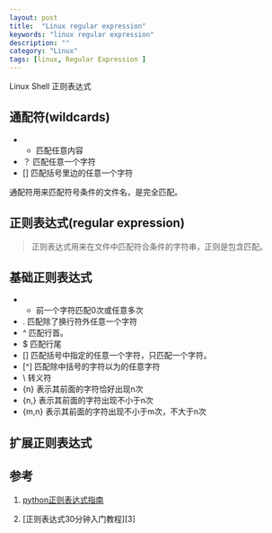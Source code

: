 ```yaml
---
layout: post
title:  "Linux regular expression"
keywords: "linux regular expression"
description: ""
category: "Linux" 
tags: [linux, Regular Expression ]
---
```


Linux Shell 正则表达式


## 通配符(wildcards)
>
- * 匹配任意内容
- ？ 匹配任意一个字符
- [] 匹配括号里边的任意一个字符

通配符用来匹配符号条件的文件名，是完全匹配。

## 正则表达式(regular expression)

> 正则表达式用来在文件中匹配符合条件的字符串，正则是包含匹配。

<!-- more -->

## 基础正则表达式

>
- * 前一个字符匹配0次或任意多次
- . 匹配除了换行符外任意一个字符
- ^ 匹配行首。
- $ 匹配行尾
- [] 匹配括号中指定的任意一个字符，只匹配一个字符。
- [^] 匹配除中括号的字符以为的任意字符
- \ 转义符
- \{n\} 表示其前面的字符恰好出现n次
- \{n,\} 表示其前面的字符出现不小于n次
- \{m,n\} 表示其前面的字符出现不小于m次，不大于n次

## 扩展正则表达式


## 参考

1. [python正则表达式指南][1]

2. [正则表达式30分钟入门教程][3]

[1]: http://www.cnblogs.com/huxi/archive/2010/07/04/1771073.html

[2]: http://deerchao.net/tutorials/regex/regex.htm
	
